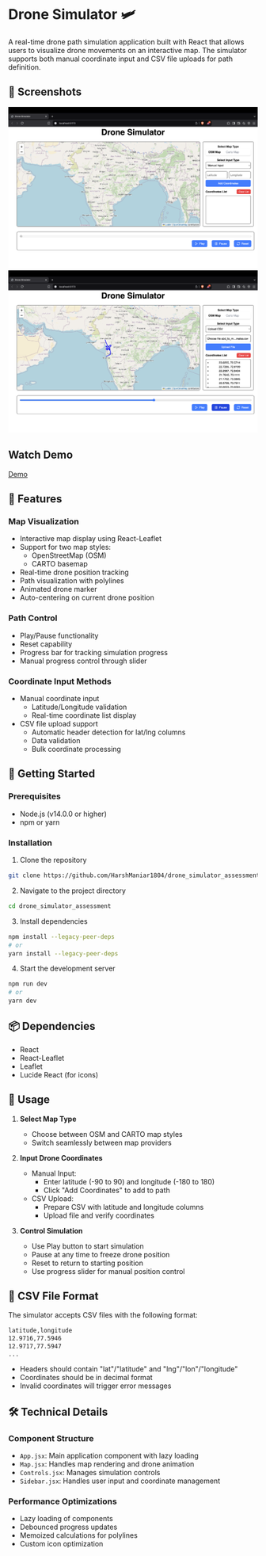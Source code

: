 # Drone Simulator 🛩️

A real-time drone path simulation application built with React that allows users to visualize drone movements on an interactive map. The simulator supports both manual coordinate input and CSV file uploads for path definition.

## 📸 Screenshots

![Screenshot 1](./public/screenshot1.png)
![Screenshot 2](./public/screenshot2.png)

## Watch Demo

[Demo](https://youtu.be/eNDv73GMP3g?si=wg1mQKvSaYIN7rno)

## 🌟 Features

### Map Visualization
- Interactive map display using React-Leaflet
- Support for two map styles:
  - OpenStreetMap (OSM)
  - CARTO basemap
- Real-time drone position tracking
- Path visualization with polylines
- Animated drone marker
- Auto-centering on current drone position

### Path Control
- Play/Pause functionality
- Reset capability
- Progress bar for tracking simulation progress
- Manual progress control through slider

### Coordinate Input Methods
- Manual coordinate input
  - Latitude/Longitude validation
  - Real-time coordinate list display
- CSV file upload support
  - Automatic header detection for lat/lng columns
  - Data validation
  - Bulk coordinate processing

## 🚀 Getting Started

### Prerequisites
- Node.js (v14.0.0 or higher)
- npm or yarn

### Installation

1. Clone the repository
```bash
git clone https://github.com/HarshManiar1804/drone_simulator_assessment
```

2. Navigate to the project directory
```bash
cd drone_simulator_assessment
```

3. Install dependencies
```bash
npm install --legacy-peer-deps
# or
yarn install --legacy-peer-deps
```

4. Start the development server
```bash
npm run dev
# or
yarn dev
```

## 📦 Dependencies

- React
- React-Leaflet
- Leaflet
- Lucide React (for icons)

## 🎯 Usage

1. **Select Map Type**
   - Choose between OSM and CARTO map styles
   - Switch seamlessly between map providers

2. **Input Drone Coordinates**
   - Manual Input:
     - Enter latitude (-90 to 90) and longitude (-180 to 180)
     - Click "Add Coordinates" to add to path
   - CSV Upload:
     - Prepare CSV with latitude and longitude columns
     - Upload file and verify coordinates

3. **Control Simulation**
   - Use Play button to start simulation
   - Pause at any time to freeze drone position
   - Reset to return to starting position
   - Use progress slider for manual position control

## 📄 CSV File Format

The simulator accepts CSV files with the following format:
```csv
latitude,longitude
12.9716,77.5946
12.9717,77.5947
...
```
- Headers should contain "lat"/"latitude" and "lng"/"lon"/"longitude"
- Coordinates should be in decimal format
- Invalid coordinates will trigger error messages

## 🛠️ Technical Details

### Component Structure
- `App.jsx`: Main application component with lazy loading
- `Map.jsx`: Handles map rendering and drone animation
- `Controls.jsx`: Manages simulation controls
- `Sidebar.jsx`: Handles user input and coordinate management

### Performance Optimizations
- Lazy loading of components
- Debounced progress updates
- Memoized calculations for polylines
- Custom icon optimization


